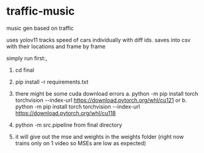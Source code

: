# traffic-music
music gen based on traffic


uses yolov11
tracks speed of cars individually with diff ids. 
saves into csv with their locations and frame by frame


simply run first:,
1. cd final
2. pip install -r requirements.txt
3. there might be some cuda download errors
    a. python -m pip install torch torchvision --index-url https://download.pytorch.org/whl/cu121
    or
    b. python -m pip install torch torchvision --index-url https://download.pytorch.org/whl/cu118

4. python -m src.pipeline from final directory
5. it will give out the mse and weights in the weights folder (right now trains only on 1 video so MSEs are low as expected)

